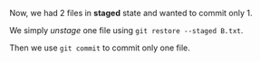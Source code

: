 Now, we had 2 files in **staged** state and wanted to commit only 1.

We simply _unstage_ one file using `git restore --staged B.txt`.

Then we use `git commit` to commit only one file.
